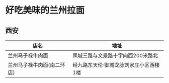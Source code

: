 # 好吃美味的兰州拉面

## 西安

| 店名 | 地址 |
|---|---|
| 兰州马子禄牛肉面 | 凤城三路与文景路十字向西200米路北 |
| 兰州马子禄牛肉面(南二环店) | 经九路东天伦·御城龙脉刘家庄小区西楼1楼 |
